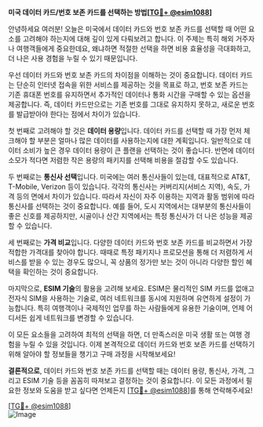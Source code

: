 **미국 데이터 카드/번호 보존 카드를 선택하는 방법[[TG💪+ @esim1088](https://t.me/s/esim1088)]**

안녕하세요 여러분! 오늘은 미국에서 데이터 카드와 번호 보존 카드를 선택할 때 어떤 요소를 고려해야 하는지에 대해 깊이 있게 다뤄보려고 합니다. 이 주제는 특히 해외 거주자나 여행객들에게 중요한데요, 왜냐하면 적절한 선택을 하면 비용 효율성을 극대화하고, 더 나은 사용 경험을 누릴 수 있기 때문입니다.

우선 데이터 카드와 번호 보존 카드의 차이점을 이해하는 것이 중요합니다. 데이터 카드는 단순히 인터넷 접속을 위한 서비스를 제공하는 것을 목표로 하고, 번호 보존 카드는 기존 휴대폰 번호를 유지하면서 추가적인 데이터나 통화 시간을 구매할 수 있는 옵션을 제공합니다. 즉, 데이터 카드만으로는 기존 번호를 그대로 유지하지 못하고, 새로운 번호를 발급받아야 한다는 점에서 차이가 있습니다.

첫 번째로 고려해야 할 것은 **데이터 용량**입니다. 데이터 카드를 선택할 때 가장 먼저 체크해야 할 부분은 얼마나 많은 데이터를 사용하는지에 대한 계획입니다. 일반적으로 데이터 소비가 높은 경우 데이터 용량이 큰 플랜을 선택하는 것이 좋습니다. 반면에 데이터 소모가 적다면 저렴한 작은 용량의 패키지를 선택해 비용을 절감할 수도 있습니다.

두 번째로는 **통신사 선택**입니다. 미국에는 여러 통신사들이 있는데, 대표적으로 AT&T, T-Mobile, Verizon 등이 있습니다. 각각의 통신사는 커버리지(서비스 지역), 속도, 가격 등의 면에서 차이가 있습니다. 따라서 자신이 자주 이용하는 지역과 활동 범위에 따라 통신사를 선택하는 것이 중요합니다. 예를 들어, 도시 지역에서는 대부분의 통신사들이 좋은 신호를 제공하지만, 시골이나 산간 지역에서는 특정 통신사가 더 나은 성능을 제공할 수 있습니다.

세 번째로는 **가격 비교**입니다. 다양한 데이터 카드와 번호 보존 카드를 비교하면서 가장 적합한 가격대를 찾아야 합니다. 때때로 특정 패키지나 프로모션을 통해 더 저렴하게 서비스를 받을 수 있는 경우도 많으니, 꼭 상품의 정가만 보는 것이 아니라 다양한 할인 혜택을 확인하는 것이 중요합니다.

마지막으로, **ESIM 기술**의 활용을 고려해 보세요. ESIM은 물리적인 SIM 카드를 없애고 전자식 SIM을 사용하는 기술로, 여러 네트워크를 동시에 지원하며 유연하게 설정이 가능합니다. 특히 여행객이나 국제적인 업무를 하는 사람들에게 유용한 기술이며, 언제 어디서든 쉽게 네트워크를 변경할 수 있습니다.

이 모든 요소들을 고려하여 최적의 선택을 하면, 더 만족스러운 미국 생활 또는 여행 경험을 누릴 수 있을 것입니다. 이제 본격적으로 데이터 카드와 번호 보존 카드를 선택하기 위해 알아야 할 정보들을 챙기고 구매 과정을 시작해보세요!

**결론적으로**, 데이터 카드와 번호 보존 카드를 선택할 때는 데이터 용량, 통신사, 가격, 그리고 ESIM 기술 등을 꼼꼼히 따져보고 결정하는 것이 중요합니다. 이 모든 과정에서 필요한 정보와 도움을 받고 싶다면 언제든지 [[TG💪+ @esim1088](https://t.me/s/esim1088)]를 통해 연락해주세요! 

[[TG💪+ @esim1088](https://t.me/s/esim1088)]  
![Image](https://i.postimg.cc/Y0z9fWf4/image.png)